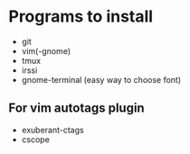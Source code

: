 # Programs to install

* git
* vim(-gnome)
* tmux
* irssi
* gnome-terminal (easy way to choose font)

## For vim autotags plugin

* exuberant-ctags
* cscope


